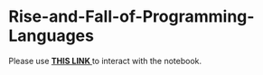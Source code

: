 # Rise-and-Fall-of-Programming-Languages
Please use <a href="https://nbviewer.jupyter.org/github/kpourang/Rise-and-Fall-of-Programming-Languages/blob/main/notebook.ipynb"> <b> THIS LINK </b></a> to interact with the notebook.
